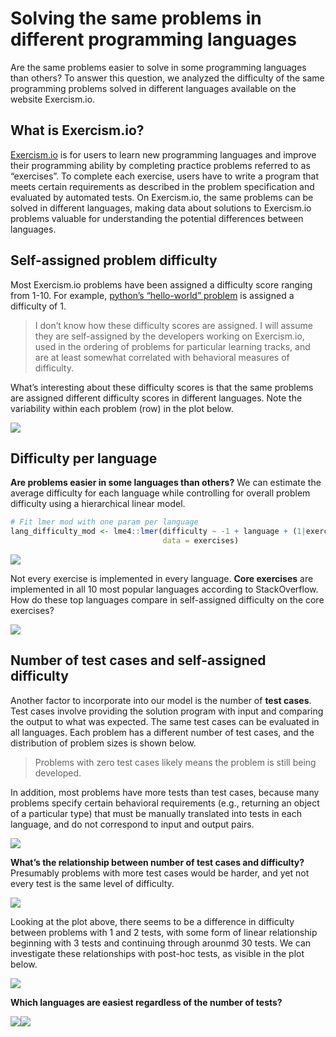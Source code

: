 Solving the same problems in different programming languages
================

Are the same problems easier to solve in some programming languages than
others? To answer this question, we analyzed the difficulty of the same
programming problems solved in different languages available on the
website Exercism.io.

## What is Exercism.io?

[Exercism.io](https://exercism.io) is for users to learn new programming
languages and improve their programming ability by completing practice
problems referred to as “exercises”. To complete each exercise, users
have to write a program that meets certain requirements as described in
the problem specification and evaluated by automated tests. On
Exercism.io, the same problems can be solved in different languages,
making data about solutions to Exercism.io problems valuable for
understanding the potential differences between languages.

## Self-assigned problem difficulty

Most Exercism.io problems have been assigned a difficulty score ranging
from 1-10. For example, [python’s “hello-world”
problem](https://github.com/exercism/python/blob/master/config.json#L15)
is assigned a difficulty of 1.

> I don’t know how these difficulty scores are assigned. I will assume
> they are self-assigned by the developers working on Exercism.io, used
> in the ordering of problems for particular learning tracks, and are at
> least somewhat correlated with behavioral measures of difficulty.

What’s interesting about these difficulty scores is that the same
problems are assigned different difficulty scores in different
languages. Note the variability within each problem (row) in the plot
below.

![](exercism-problems_files/figure-gfm/difficulty-1.png)<!-- -->

## Difficulty per language

**Are problems easier in some languages than others?** We can estimate
the average difficulty for each language while controlling for overall
problem difficulty using a hierarchical linear model.

``` r
# Fit lmer mod with one param per language
lang_difficulty_mod <- lme4::lmer(difficulty ~ -1 + language + (1|exercise),
                                  data = exercises)
```

![](exercism-problems_files/figure-gfm/ranking-1.png)<!-- -->

Not every exercise is implemented in every language. **Core exercises**
are implemented in all 10 most popular languages according to
StackOverflow. How do these top languages compare in self-assigned
difficulty on the core exercises?

![](exercism-problems_files/figure-gfm/ranking-core-1.png)<!-- -->

## Number of test cases and self-assigned difficulty

Another factor to incorporate into our model is the number of **test
cases**. Test cases involve providing the solution program with input
and comparing the output to what was expected. The same test cases can
be evaluated in all languages. Each problem has a different number of
test cases, and the distribution of problem sizes is shown below.

> Problems with zero test cases likely means the problem is still being
> developed.

In addition, most problems have more tests than test cases, because many
problems specify certain behavioral requirements (e.g., returning an
object of a particular type) that must be manually translated into tests
in each language, and do not correspond to input and output
pairs.

![](exercism-problems_files/figure-gfm/n-test-cases-dotplot-1.png)<!-- -->

**What’s the relationship between number of test cases and difficulty?**
Presumably problems with more test cases would be harder, and yet not
every test is the same level of
difficulty.

![](exercism-problems_files/figure-gfm/problem-difficulty-by-num-tests-1.png)<!-- -->

Looking at the plot above, there seems to be a difference in difficulty
between problems with 1 and 2 tests, with some form of linear
relationship beginning with 3 tests and continuing through arounmd 30
tests. We can investigate these relationships with post-hoc tests, as
visible in the plot
below.

![](exercism-problems_files/figure-gfm/problem-difficulty-by-num-tests-post-hoc-1.png)<!-- -->

**Which languages are easiest regardless of the number of
tests?**

![](exercism-problems_files/figure-gfm/per-lang-mods-1.png)<!-- -->![](exercism-problems_files/figure-gfm/per-lang-mods-2.png)<!-- -->
